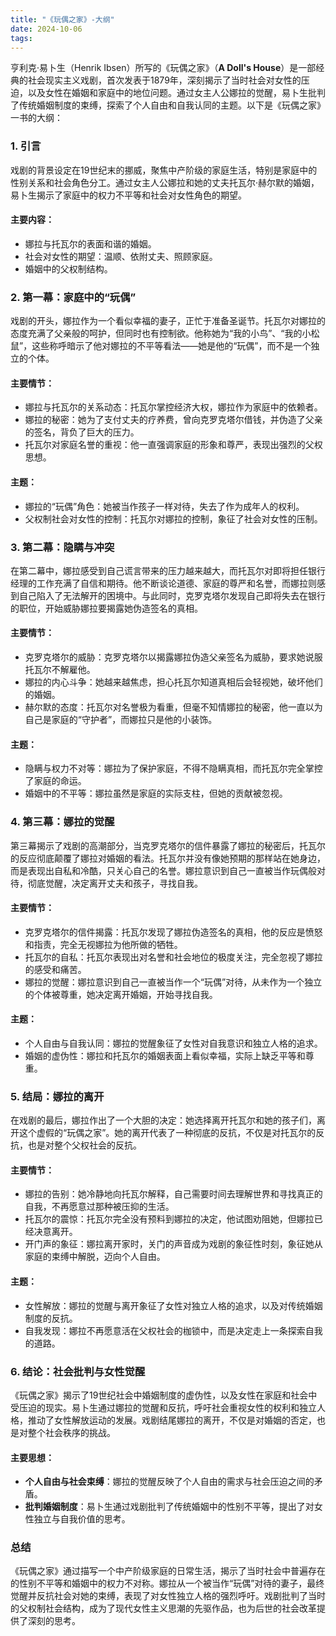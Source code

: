 ```yaml
---
title: "《玩偶之家》-大纲"
date: 2024-10-06
tags: 
---
```

亨利克·易卜生（Henrik Ibsen）所写的《玩偶之家》（**A Doll's House**）是一部经典的社会现实主义戏剧，首次发表于1879年，深刻揭示了当时社会对女性的压迫，以及女性在婚姻和家庭中的地位问题。通过女主人公娜拉的觉醒，易卜生批判了传统婚姻制度的束缚，探索了个人自由和自我认同的主题。以下是《玩偶之家》一书的大纲：

### 1. **引言**
戏剧的背景设定在19世纪末的挪威，聚焦中产阶级的家庭生活，特别是家庭中的性别关系和社会角色分工。通过女主人公娜拉和她的丈夫托瓦尔·赫尔默的婚姻，易卜生揭示了家庭中的权力不平等和社会对女性角色的期望。

#### 主要内容：
- 娜拉与托瓦尔的表面和谐的婚姻。
- 社会对女性的期望：温顺、依附丈夫、照顾家庭。
- 婚姻中的父权制结构。

### 2. **第一幕：家庭中的“玩偶”**
戏剧的开头，娜拉作为一个看似幸福的妻子，正忙于准备圣诞节。托瓦尔对娜拉的态度充满了父亲般的呵护，但同时也有控制欲。他称她为“我的小鸟”、“我的小松鼠”，这些称呼暗示了他对娜拉的不平等看法——她是他的“玩偶”，而不是一个独立的个体。

#### 主要情节：
- 娜拉与托瓦尔的关系动态：托瓦尔掌控经济大权，娜拉作为家庭中的依赖者。
- 娜拉的秘密：她为了支付丈夫的疗养费，曾向克罗克塔尔借钱，并伪造了父亲的签名，背负了巨大的压力。
- 托瓦尔对家庭名誉的重视：他一直强调家庭的形象和尊严，表现出强烈的父权思想。

#### 主题：
- 娜拉的“玩偶”角色：她被当作孩子一样对待，失去了作为成年人的权利。
- 父权制社会对女性的控制：托瓦尔对娜拉的控制，象征了社会对女性的压制。

### 3. **第二幕：隐瞒与冲突**
在第二幕中，娜拉感受到自己谎言带来的压力越来越大，而托瓦尔对即将担任银行经理的工作充满了自信和期待。他不断谈论道德、家庭的尊严和名誉，而娜拉则感到自己陷入了无法解开的困境中。与此同时，克罗克塔尔发现自己即将失去在银行的职位，开始威胁娜拉要揭露她伪造签名的真相。

#### 主要情节：
- 克罗克塔尔的威胁：克罗克塔尔以揭露娜拉伪造父亲签名为威胁，要求她说服托瓦尔不解雇他。
- 娜拉的内心斗争：她越来越焦虑，担心托瓦尔知道真相后会轻视她，破坏他们的婚姻。
- 赫尔默的态度：托瓦尔对名誉极为看重，但毫不知情娜拉的秘密，他一直以为自己是家庭的“守护者”，而娜拉只是他的小装饰。

#### 主题：
- 隐瞒与权力不对等：娜拉为了保护家庭，不得不隐瞒真相，而托瓦尔完全掌控了家庭的命运。
- 婚姻中的不平等：娜拉虽然是家庭的实际支柱，但她的贡献被忽视。

### 4. **第三幕：娜拉的觉醒**
第三幕揭示了戏剧的高潮部分，当克罗克塔尔的信件暴露了娜拉的秘密后，托瓦尔的反应彻底颠覆了娜拉对婚姻的看法。托瓦尔并没有像她预期的那样站在她身边，而是表现出自私和冷酷，只关心自己的名誉。娜拉意识到自己一直被当作玩偶般对待，彻底觉醒，决定离开丈夫和孩子，寻找自我。

#### 主要情节：
- 克罗克塔尔的信件揭露：托瓦尔发现了娜拉伪造签名的真相，他的反应是愤怒和指责，完全无视娜拉为他所做的牺牲。
- 托瓦尔的自私：托瓦尔表现出对名誉和社会地位的极度关注，完全忽视了娜拉的感受和痛苦。
- 娜拉的觉醒：娜拉意识到自己一直被当作一个“玩偶”对待，从未作为一个独立的个体被尊重，她决定离开婚姻，开始寻找自我。

#### 主题：
- 个人自由与自我认同：娜拉的觉醒象征了女性对自我意识和独立人格的追求。
- 婚姻的虚伪性：娜拉和托瓦尔的婚姻表面上看似幸福，实际上缺乏平等和尊重。

### 5. **结局：娜拉的离开**
在戏剧的最后，娜拉作出了一个大胆的决定：她选择离开托瓦尔和她的孩子们，离开这个虚假的“玩偶之家”。她的离开代表了一种彻底的反抗，不仅是对托瓦尔的反抗，也是对整个父权社会的反抗。

#### 主要情节：
- 娜拉的告别：她冷静地向托瓦尔解释，自己需要时间去理解世界和寻找真正的自我，不再愿意过那种被压抑的生活。
- 托瓦尔的震惊：托瓦尔完全没有预料到娜拉的决定，他试图劝阻她，但娜拉已经决意离开。
- 开门声的象征：娜拉离开家时，关门的声音成为戏剧的象征性时刻，象征她从家庭的束缚中解脱，迈向个人自由。

#### 主题：
- 女性解放：娜拉的觉醒与离开象征了女性对独立人格的追求，以及对传统婚姻制度的反抗。
- 自我发现：娜拉不再愿意活在父权社会的枷锁中，而是决定走上一条探索自我的道路。

### 6. **结论：社会批判与女性觉醒**
《玩偶之家》揭示了19世纪社会中婚姻制度的虚伪性，以及女性在家庭和社会中受压迫的现实。易卜生通过娜拉的觉醒和反抗，呼吁社会重视女性的权利和独立人格，推动了女性解放运动的发展。戏剧结尾娜拉的离开，不仅是对婚姻的否定，也是对整个社会秩序的挑战。

#### 主要思想：
- **个人自由与社会束缚**：娜拉的觉醒反映了个人自由的需求与社会压迫之间的矛盾。
- **批判婚姻制度**：易卜生通过戏剧批判了传统婚姻中的性别不平等，提出了对女性独立与自我价值的思考。

### 总结
《玩偶之家》通过描写一个中产阶级家庭的日常生活，揭示了当时社会中普遍存在的性别不平等和婚姻中的权力不对称。娜拉从一个被当作“玩偶”对待的妻子，最终觉醒并反抗社会对她的束缚，表现了对女性独立人格的强烈呼吁。戏剧批判了当时的父权制社会结构，成为了现代女性主义思潮的先驱作品，也为后世的社会改革提供了深刻的思考。
